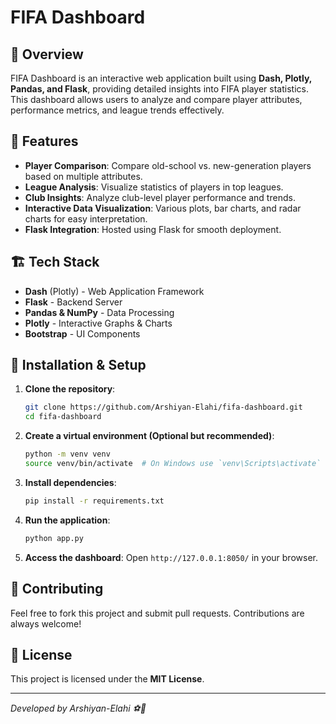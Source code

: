 # FIFA Dashboard

## 📌 Overview
FIFA Dashboard is an interactive web application built using **Dash, Plotly, Pandas, and Flask**, providing detailed insights into FIFA player statistics. This dashboard allows users to analyze and compare player attributes, performance metrics, and league trends effectively.

## 🚀 Features
- **Player Comparison**: Compare old-school vs. new-generation players based on multiple attributes.
- **League Analysis**: Visualize statistics of players in top leagues.
- **Club Insights**: Analyze club-level player performance and trends.
- **Interactive Data Visualization**: Various plots, bar charts, and radar charts for easy interpretation.
- **Flask Integration**: Hosted using Flask for smooth deployment.

## 🏗️ Tech Stack
- **Dash** (Plotly) - Web Application Framework
- **Flask** - Backend Server
- **Pandas & NumPy** - Data Processing
- **Plotly** - Interactive Graphs & Charts
- **Bootstrap** - UI Components



## 🔧 Installation & Setup
1. **Clone the repository**:
   ```bash
   git clone https://github.com/Arshiyan-Elahi/fifa-dashboard.git
   cd fifa-dashboard
   ```
2. **Create a virtual environment (Optional but recommended)**:
   ```bash
   python -m venv venv
   source venv/bin/activate  # On Windows use `venv\Scripts\activate`
   ```
3. **Install dependencies**:
   ```bash
   pip install -r requirements.txt
   ```
4. **Run the application**:
   ```bash
   python app.py
   ```
5. **Access the dashboard**:
   Open `http://127.0.0.1:8050/` in your browser.

## 🤝 Contributing
Feel free to fork this project and submit pull requests. Contributions are always welcome!

## 📜 License
This project is licensed under the **MIT License**.

---
_Developed by Arshiyan-Elahi ⚽🚀_

